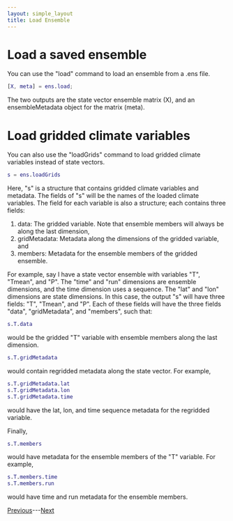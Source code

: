 ```yaml
---
layout: simple_layout
title: Load Ensemble
---
```


# Load a saved ensemble

You can use the "load" command to load an ensemble from a .ens file.
```matlab
[X, meta] = ens.load;
```
The two outputs are the state vector ensemble matrix (X), and an ensembleMetadata object for the matrix (meta).

# Load gridded climate variables

You can also use the "loadGrids" command to load gridded climate variables instead of state vectors.
```matlab
s = ens.loadGrids
```
Here, "s" is a structure that contains gridded climate variables and metadata. The fields of "s" will be the names of the loaded climate variables. The field for each variable is also a structure; each contains three fields:

1. data: The gridded variable. Note that ensemble members will always be along the last dimension,
2. gridMetadata: Metadata along the dimensions of the gridded variable, and
3. members: Metadata for the ensemble members of the gridded ensemble.

For example, say I have a state vector ensemble with variables "T", "Tmean", and "P". The "time" and "run" dimensions are ensemble dimensions, and the time dimension uses a sequence. The "lat" and "lon" dimensions are state dimensions. In this case, the output "s" will have three fields: "T", "Tmean", and "P". Each of these fields will have the three fields "data", "gridMetadata", and "members", such that:
```matlab
s.T.data
```
would be the gridded "T" variable with ensemble members along the last dimension.
```matlab
s.T.gridMetadata
```
would contain regridded metadata along the state vector. For example,
```matlab
s.T.gridMetadata.lat
s.T.gridMetadata.lon
s.T.gridMetadata.time
```
would have the lat, lon, and time sequence metadata for the regridded variable.

Finally,
```matlab
s.T.members
```
would have metadata for the ensemble members of the "T" variable. For example,
```matlab
s.T.members.time
s.T.members.run
```
would have time and run metadata for the ensemble members.

[Previous](object)---[Next](subset)
